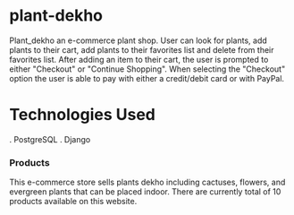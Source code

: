 # plant-dekho
 Plant_dekho an e-commerce plant shop. User can look for plants, add plants to their cart, add plants to their favorites list and delete from their favorites list. After adding an item to their cart, the user is prompted to either "Checkout" or "Continue Shopping". When selecting the "Checkout" option the user is able to pay with either a credit/debit card or with PayPal.
# Technologies Used
. PostgreSQL
. Django

### Products
This e-commerce store sells  plants dekho including cactuses, flowers, and evergreen plants that can be placed indoor. There are currently total of 10 products available on this website.
